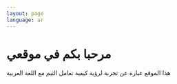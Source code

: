 ```yaml
---
layout: page
language: ar
---
```

# مرحبا بكم في موقعي
هذا الموقع عبارة عن تجربة لرؤية كيفية تعامل الثيم مع اللغة العربية
